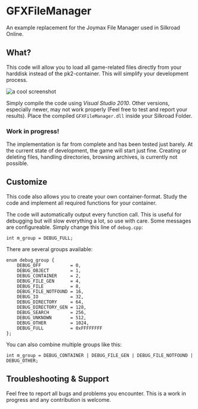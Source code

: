 # GFXFileManager

An example replacement for the Joymax File Manager used in Silkroad Online.

## What?

This code will allow you to load all game-related files directly from your harddisk instead of the pk2-container. This will simplify your development process.

![a cool screenshot](https://github.com/florian0/GFXFileManager/blob/master/doc/screenshot.png)

Simply compile the code using *Visual Studio 2010*. Other versions, especially newer, may not work properly (Feel free to test and report your results).
Place the compiled `GFXFileManager.dll` inside your Silkroad Folder.

### Work in progress!

The implementation is far from complete and has been tested just barely. At the current state of development, the game will start just fine. Creating or deleting files, handling directories, browsing archives, is currently not possible.


## Customize

This code also allows you to create your own container-format. Study the code and implement all required functions for your container.

The code will automatically output every function call. This is useful for debugging but will slow everything a lot, so use with care.
Some messages are configureable. Simply change this line of `debug.cpp`:
```
int m_group = DEBUG_FULL;
```
There are several groups available:
```
enum debug_group {
	DEBUG_OFF			= 0,
	DEBUG_OBJECT		= 1,
	DEBUG_CONTAINER		= 2,
	DEBUG_FILE_GEN		= 4,
	DEBUG_FILE			= 8,
	DEBUG_FILE_NOTFOUND	= 16,
	DEBUG_IO			= 32,
	DEBUG_DIRECTORY		= 64,
	DEBUG_DIRECTORY_GEN	= 128,
	DEBUG_SEARCH		= 256,
	DEBUG_UNKNOWN		= 512,
	DEBUG_OTHER			= 1024,
	DEBUG_FULL			= 0xFFFFFFFF
};
```

You can also combine multiple groups like this:
```
int m_group = DEBUG_CONTAINER | DEBUG_FILE_GEN | DEBUG_FILE_NOTFOUND | DEBUG_OTHER;
```

## Troubleshooting & Support

Feel free to report all bugs and problems you encounter. This is a work in progress and any contribution is welcome.




